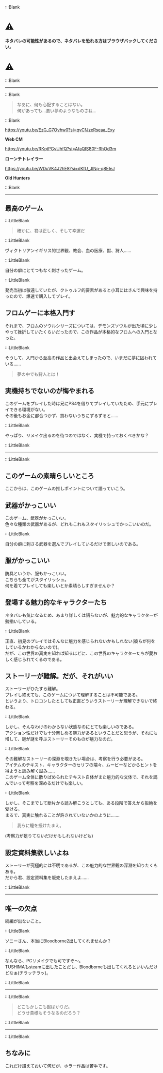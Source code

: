 :::Blank  

# ⚠️

**ネタバレの可能性があるので、ネタバレを恐れる方はブラウザバックしてください。**    

# ⚠️

:::Blank  

---  

:::Blank  

> なあに、何も心配することはない。    
> 何があっても...悪い夢のようなものさね...  

:::Blank  

https://youtu.be/EzG_G7Ovhw0?si=qvCfJzeRseaa_Exy  

**Web CM**    

https://youtu.be/RKptPGvUhfQ?si=AfaQIS80F-RhOd3m  

**ローンチトレイラー**    

https://youtu.be/WDuVK4J2hE8?si=dKfU_JlNp-q8EIeJ  

**Old Hunters**    

:::Blank  

---  

## 最高のゲーム  

:::LittleBlank  

> 確かに、君は正しく、そして幸運だ  

:::LittleBlank  

ヴィクトリアンイギリス的世界観、教会、血の医療、獣、狩人......  

:::LittleBlank  

自分の癖にとてつもなく刺さったゲーム。  

:::LittleBlank  

発売当初は敬遠していたが、クトゥルフ的要素があると小耳にはさんで興味を持ったので、爆速で購入してプレイ。  

## フロムゲーに本格入門す  

それまで、フロムのソウルシリーズについては、デモンズソウルが出た頃に少しやって挫折していたくらいだったので、この作品が本格的なフロムへの入門となった。  

:::LittleBlank  

そうして、入門から至高の作品と出会えてしまったので、いまだに夢に囚われている......  

> 夢の中でも狩人とは！  

## 実機持ちでないのが悔やまれる  

このゲームをプレイした時は兄にPS4を借りてプレイしていたため、手元にプレイできる環境がない。  
その後もお金に都合つかず、買わないうちにずるずると......  

:::LittleBlank  

やっぱり、リメイク出るのを待つのではなく、実機で持っておくべきかな？  

:::LittleBlank  

---

:::LittleBlank  

## このゲームの素晴らしいところ  

ここからは、このゲームの推しポイントについて語っていこう。  

## 武器がかっこいい  

このゲーム、武器がかっこいい。  
色々な種類の武器があるが、どれもこれもスタイリッシュでかっこいいのだ。  

:::LittleBlank  

自分の癖に刺さる武器を選んでプレイしているだけで楽しいのである。  

## 服がかっこいい  

防具というか、服もかっこいい。  
こちらも全てがスタイリッシュ。  
何を着てプレイしても楽しいとか素晴らしすぎませんか？  

## 登場する魅力的なキャラクターたち  

ネタバレも気になるため、あまり詳しくは語らないが、魅力的なキャラクターが勢揃いしている。  

:::LittleBlank  

正直、初見のプレイではそんなに魅力を感じられないかもしれない(彼らが何をしているかわからないので)。  
だが、この世界の真実を知れば知るほどに、この世界のキャラクターたちが愛おしく感じられてくるのである。  

## ストーリーが難解。だが、それがいい  

ストーリーがひたすら難解。  
プレイし終えても、このゲームについて理解することは不可能である。  
というより、トロコンしたとしても正直どういうストーリーか理解できないで終わる。  

:::LittleBlank  

しかし、そんなわけのわからない状態なのにとても楽しいのである。  
アクション性だけでも十分楽しめる魅力があるということだと思うが、それにも増して、謎が謎を呼ぶストーリーそのものが魅力なのだ。  

:::LittleBlank  

その難解なストーリーの深淵を覗きたい場合は、考察を行う必要がある。  
アイテムのテキスト、キャラクターのセリフの端々、ムービーなどからヒントを得ようと読み解く試み......  
このゲーム全体に散りばめられたテキスト自体がまた魅力的な文体で、それを読んでいって考察を深めるだけでも楽しい。  

:::LittleBlank  

しかし、そこまでして断片から読み解こうとしても、ある段階で答えから拒絶を受ける。  
まるで、真実に触れることが許されていないかのように.......  

> 我らに瞳を授けたまえ。  

(考察力が足りてないだけかもしれないけども)  

## 設定資料集欲しいよね  

ストーリーが究極的には不明であるが、この魅力的な世界観の深淵を知りたくもある。  
だから君、設定資料集を販売したまえよ......  

:::LittleBlank

---

## 唯一の欠点  

続編が出ないこと。  

:::LittleBlank  

ソニーさん、本当にBloodborne2出してくれませんか？  

:::LittleBlank  

なんなら、PCリメイクでも可ですぞ〜。  
TUSHIMAもsteamに出したことだし、Bloodborneも出してくれるといいんだけどなぁ(チラッチラッ)。  

:::LittleBlank

---

:::LittleBlank

> どこもかしこも獣ばかりだ。  
> どうせ貴様もそうなるのだろう？  


:::LittleBlank

---

:::LittleBlank

## ちなみに

これだけ讃えておいて何だが、ホラー作品は苦手です。
